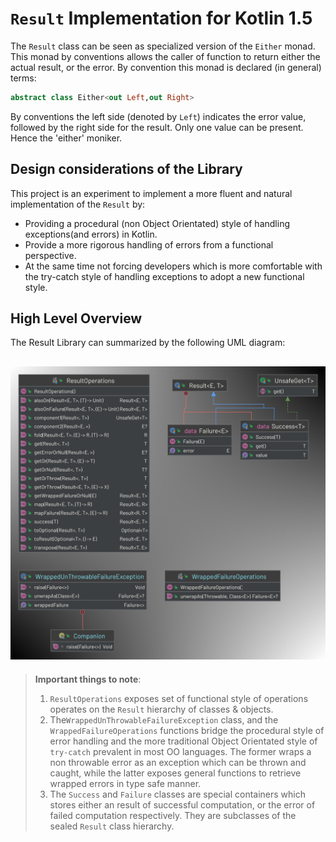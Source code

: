 # `Result` Implementation for Kotlin 1.5

The `Result` class can be seen as specialized version of the `Either` monad. This monad by conventions allows the caller of function to return either the actual result, or the error. By convention this monad is declared (in general) terms:

```kotlin
abstract class Either<out Left,out Right>
```

By conventions the left side (denoted by `Left`) indicates the error value, followed by the right side for the result. Only one value can be present. Hence the 'either' moniker.

## Design considerations of the Library

This project is an experiment to implement a more fluent and natural implementation of the `Result` by:

- Providing a procedural (non Object Orientated) style of handling exceptions(and errors) in Kotlin.
- Provide a more rigorous handling of errors from a functional perspective.
- At the same time not forcing developers which is more comfortable with the try-catch style of handling exceptions to adopt a new functional style.

## High Level Overview

The Result Library can summarized by the following UML diagram:

![uml](resultk.png)
---

> **Important things to note**:
>
> 1. `ResultOperations` exposes set of  functional style of operations operates on the `Result` hierarchy of classes & objects.
> 2. The`WrappedUnThrowableFailureException` class, and the `WrappedFailureOperations` functions bridge the procedural style of error handling and the more traditional Object Orientated style of `try-catch` prevalent in most OO languages. The former wraps a non throwable error as an exception which can be thrown and caught, while the latter exposes general functions to retrieve wrapped errors in type safe manner.
> 3. The `Success` and `Failure` classes are special containers which stores either an result of successful computation, or the error of failed computation respectively. They are subclasses of the sealed `Result` class hierarchy.

